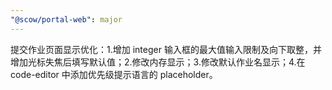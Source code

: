 ```yaml
---
"@scow/portal-web": major
---
```


提交作业页面显示优化：1.增加 integer 输入框的最大值输入限制及向下取整，并增加光标失焦后填写默认值；2.修改内存显示；3.修改默认作业名显示；4.在 code-editor 中添加优先级提示语言的 placeholder。
